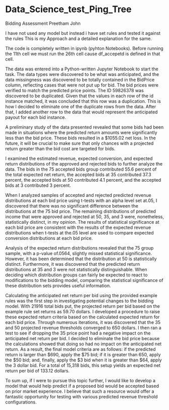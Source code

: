 # Data_Science_test_Ping_Tree

Bidding Assessment
Preetham John


I have not used any model but instead i have set rules and tested it against the rules This is my Approach and a detailed explanation for the same.

The code is completely written in ipynb (pyhton Notebooks).
Before running the 11th cell we must run the 26th cell cause df_accepetd is defined in that cell.


The data was entered into a Python-written Jupyter Notebook to start the task. The data types were discovered to be what was anticipated, and the data missingness was discovered to be totally contained in the BidPrice column, reflecting cases that were not put up for bid. The bid prices were verified to match the predicted price points. The ID 59826378 was discovered to be duplicated. Given that the values in each row of the id instance matched, it was concluded that this row was a duplication. This is how I decided to eliminate one of the duplicate rows from the data. After that, I added another row to the data that would represent the anticipated payout for each bid instance. 

A preliminary study of the data presented revealed that some bids had been made in situations where the predicted return amounts were significantly less than the bid price. These bids resulted in a $1055.02 net loss. In the future, it will be crucial to make sure that only chances with a projected return greater than the bid cost are targeted for bids.

I examined the estimated revenue, expected conversion, and expected return distributions of the approved and rejected bids to further analyze the data. The bids in the 75 accepted bids group contributed 55.6 percent of the total expected net return, the accepted bids at 35 contributed 37.3 percent, the accepted bids at 50 contributed 4.1 percent, and the accepted bids at 3 contributed 3 percent.

When I analyzed samples of accepted and rejected predicted revenue distributions at each bid price using t-tests with an alpha level set at.05, I discovered that there was no significant difference between the distributions at the 75 bid price. The remaining distributions of predicted income that were approved and rejected at 50, 35, and 3 were, nonetheless, statistically distinct, in my opinion. The results of statistical significance at each bid price are consistent with the results of the expected revenue distributions when t-tests at the.05 level are used to compare expected conversion distributions at each bid price.

Analysis of the expected return distributions revealed that the 75 group sample, with a p-value of.0564, slightly missed statistical significance. However, it has been determined that the distribution at 50 is statistically distinct. Furthermore, it was discovered that the predicted return distributions at 35 and 3 were not statistically distinguishable. When deciding which distribution groups can fairly be expected to react to modifications to the bidding model, comparing the statistical significance of these distribution sets provides useful information.

Calculating the anticipated net return per bid using the provided example rules was the first step in investigating potential changes to the bidding model. With 21916 total bids put, the projected return per bid based on the example rule set returns as 59.70 dollars. I developed a procedure to raise these expected return criteria based on the calculated expected return for each bid price. Through numerous iterations, it was discovered that the 35 and 50 projected revenue thresholds converged to 650 dollars. I then ran a test to see if dropping the 35 price point had a negative impact on the anticipated net return per bid. I decided to eliminate the bid price because the calculations showed that doing so had no impact on the anticipated net return. As a result, the final model criteria are as follows: if the predicted return is larger than $690, apply the $75 bid; if it is greater than 650, apply the $50 bid; and, finally, apply the $3 bid when it is greater than $64, apply the 3 dollar bid. For a total of 15,318 bids, this setup yields an expected net return per bid of 133.12 dollars.

To sum up, if I were to pursue this topic further, I would like to develop a model that would help predict if a proposed bid would be accepted based on prior market experience. I believe that such a resource would offer a fantastic opportunity for testing with various predicted revenue threshold configurations.
